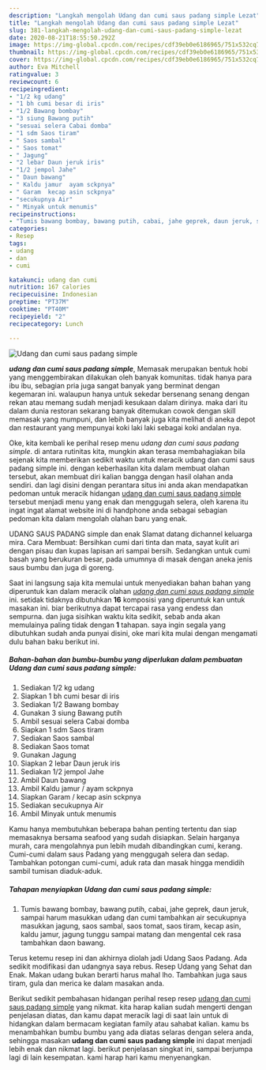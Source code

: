 ```yaml
---
description: "Langkah mengolah Udang dan cumi saus padang simple Lezat"
title: "Langkah mengolah Udang dan cumi saus padang simple Lezat"
slug: 381-langkah-mengolah-udang-dan-cumi-saus-padang-simple-lezat
date: 2020-08-21T18:55:50.292Z
image: https://img-global.cpcdn.com/recipes/cdf39eb0e6186965/751x532cq70/udang-dan-cumi-saus-padang-simple-foto-resep-utama.jpg
thumbnail: https://img-global.cpcdn.com/recipes/cdf39eb0e6186965/751x532cq70/udang-dan-cumi-saus-padang-simple-foto-resep-utama.jpg
cover: https://img-global.cpcdn.com/recipes/cdf39eb0e6186965/751x532cq70/udang-dan-cumi-saus-padang-simple-foto-resep-utama.jpg
author: Eva Mitchell
ratingvalue: 3
reviewcount: 6
recipeingredient:
- "1/2 kg udang"
- "1 bh cumi besar di iris"
- "1/2 Bawang bombay"
- "3 siung Bawang putih"
- "sesuai selera Cabai domba"
- "1 sdm Saos tiram"
- " Saos sambal"
- " Saos tomat"
- " Jagung"
- "2 lebar Daun jeruk iris"
- "1/2 jempol Jahe"
- " Daun bawang"
- " Kaldu jamur  ayam sckpnya"
- " Garam  kecap asin sckpnya"
- "secukupnya Air"
- " Minyak untuk menumis"
recipeinstructions:
- "Tumis bawang bombay, bawang putih, cabai, jahe geprek, daun jeruk, sampai harum masukkan udang dan cumi tambahkan air secukupnya masukkan jagung, saos sambal, saos tomat, saos tiram, kecap asin, kaldu jamur, jagung tunggu sampai matang dan mengental cek rasa tambahkan daon bawang."
categories:
- Resep
tags:
- udang
- dan
- cumi

katakunci: udang dan cumi 
nutrition: 167 calories
recipecuisine: Indonesian
preptime: "PT37M"
cooktime: "PT40M"
recipeyield: "2"
recipecategory: Lunch

---
```



![Udang dan cumi saus padang simple](https://img-global.cpcdn.com/recipes/cdf39eb0e6186965/751x532cq70/udang-dan-cumi-saus-padang-simple-foto-resep-utama.jpg)

<b><i>udang dan cumi saus padang simple</i></b>, Memasak merupakan bentuk hobi yang menggembirakan dilakukan oleh banyak komunitas. tidak hanya para ibu ibu, sebagian pria juga sangat banyak yang berminat dengan kegemaran ini. walaupun hanya untuk sekedar bersenang senang dengan rekan atau memang sudah menjadi kesukaan dalam dirinya. maka dari itu dalam dunia restoran sekarang banyak ditemukan cowok dengan skill memasak yang mumpuni, dan lebih banyak juga kita melihat di aneka depot dan restaurant yang mempunyai koki laki laki sebagai koki andalan nya.

Oke, kita kembali ke perihal resep menu <i>udang dan cumi saus padang simple</i>. di antara rutinitas kita, mungkin akan terasa membahagiakan bila sejenak kita memberikan sedikit waktu untuk meracik udang dan cumi saus padang simple ini. dengan keberhasilan kita dalam membuat olahan tersebut, akan membuat diri kalian bangga dengan hasil olahan anda sendiri. dan lagi disini dengan perantara situs ini anda akan mendapatkan pedoman untuk meracik hidangan <u>udang dan cumi saus padang simple</u> tersebut menjadi menu yang enak dan menggugah selera, oleh karena itu ingat ingat alamat website ini di handphone anda sebagai sebagian pedoman kita dalam mengolah olahan baru yang enak.

UDANG SAUS PADANG simple dan enak Slamat datang dichannel keluarga mira. Cara Membuat: Bersihkan cumi dari tinta dan mata, sayat kulit ari dengan pisau dan kupas lapisan ari sampai bersih. Sedangkan untuk cumi basah yang berukuran besar, pada umumnya di masak dengan aneka jenis saus bumbu dan juga di goreng.


Saat ini langsung saja kita memulai untuk menyediakan bahan bahan yang diperuntuk kan dalam meracik olahan <u><i>udang dan cumi saus padang simple</i></u> ini. setidak tidaknya dibutuhkan <b>16</b> komposisi yang diperuntuk kan untuk masakan ini. biar berikutnya dapat tercapai rasa yang endess dan sempurna. dan juga sisihkan waktu kita sedikit, sebab anda akan memulainya paling tidak dengan <b>1</b> tahapan. saya ingin segala yang dibutuhkan sudah anda punyai disini, oke mari kita mulai dengan mengamati dulu bahan baku berikut ini.

<!--inarticleads1-->

##### Bahan-bahan dan bumbu-bumbu yang diperlukan dalam pembuatan Udang dan cumi saus padang simple:

1. Sediakan 1/2 kg udang
1. Siapkan 1 bh cumi besar di iris
1. Sediakan 1/2 Bawang bombay
1. Gunakan 3 siung Bawang putih
1. Ambil sesuai selera Cabai domba
1. Siapkan 1 sdm Saos tiram
1. Sediakan  Saos sambal
1. Sediakan  Saos tomat
1. Gunakan  Jagung
1. Siapkan 2 lebar Daun jeruk iris
1. Sediakan 1/2 jempol Jahe
1. Ambil  Daun bawang
1. Ambil  Kaldu jamur / ayam sckpnya
1. Siapkan  Garam / kecap asin sckpnya
1. Sediakan secukupnya Air
1. Ambil  Minyak untuk menumis


Kamu hanya membutuhkan beberapa bahan penting tertentu dan siap memasaknya bersama seafood yang sudah disiapkan. Selain harganya murah, cara mengolahnya pun lebih mudah dibandingkan cumi, kerang. Cumi-cumi dalam saus Padang yang menggugah selera dan sedap. Tambahkan potongan cumi-cumi, aduk rata dan masak hingga mendidih sambil tumisan diaduk-aduk. 

<!--inarticleads2-->

##### Tahapan menyiapkan Udang dan cumi saus padang simple:

1. Tumis bawang bombay, bawang putih, cabai, jahe geprek, daun jeruk, sampai harum masukkan udang dan cumi tambahkan air secukupnya masukkan jagung, saos sambal, saos tomat, saos tiram, kecap asin, kaldu jamur, jagung tunggu sampai matang dan mengental cek rasa tambahkan daon bawang.


Terus ketemu resep ini dan akhirnya diolah jadi Udang Saos Padang. Ada sedikit modifikasi dan udangnya saya rebus. Resep Udang yang Sehat dan Enak. Makan udang bukan berarti harus mahal lho. Tambahkan juga saus tiram, gula dan merica ke dalam masakan anda. 

Berikut sedikit pembahasan hidangan perihal resep resep <u>udang dan cumi saus padang simple</u> yang nikmat. kita harap kalian sudah mengerti dengan penjelasan diatas, dan kamu dapat meracik lagi di saat lain untuk di hidangkan dalam bermacam kegiatan family atau sahabat kalian. kamu bs menambahkan bumbu bumbu yang ada diatas selaras dengan selera anda, sehingga masakan <b>udang dan cumi saus padang simple</b> ini dapat menjadi lebih enak dan nikmat lagi. berikut penjelasan singkat ini, sampai berjumpa lagi di lain kesempatan. kami harap hari kamu menyenangkan.

